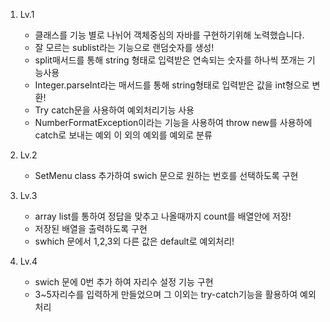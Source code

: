 1. Lv.1
   - 클래스를 기능 별로 나뉘어 객체중심의 자바를 구현하기위해 노력했습니다.
   - 잘 모르는 sublist라는 기능으로 랜덤숫자를 생성!
   - split매서드를 통해 string 형태로 입력받은 연속되는 숫자를 하나씩 쪼개는 기능사용
   - Integer.parseInt라는 매서드를 통해 string형태로 입력받은 값을 int형으로 변환!
   - Try catch문을 사용하여 예외처리기능 사용
   - NumberFormatException이라는 기능을 사용하여 throw new를 사용하에 catch로 보내는 예외 이 외의 예외를 예외로 분류

2. Lv.2
   - SetMenu class 추가하여 swich 문으로 원하는 번호를 선택하도록 구현

3. Lv.3
   - array list를 통하여 정답을 맞추고 나올때까지 count를 배열안에 저장!
   - 저장된 배열을 출력하도록 구현
   - swhich 문에서 1,2,3외 다른 값은 default로 예외처리!

4. Lv.4
   - swich 문에 0번 추가 하여 자리수 설정 기능 구현
   - 3~5자리수를 입력하게 만들었으며 그 이외는 try-catch기능을 활용하여 예외처리
